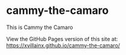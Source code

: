 # cammy-the-camaro
This is Cammy the Camaro

View the GitHub Pages version of this site at:
https://xvillainx.github.io/cammy-the-camaro/

